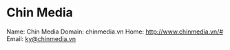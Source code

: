
# Chin Media

Name: Chin Media
Domain: chinmedia.vn
Home: http://www.chinmedia.vn/#
Email: ky@chinmedia.vn
